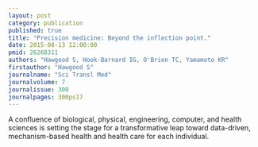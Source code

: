 ```yaml
---
layout: post
category: publication
published: true
title: "Precision medicine: Beyond the inflection point."
date: 2015-08-13 12:00:00
pmid: 26268311
authors: "Hawgood S, Hook-Barnard IG, O'Brien TC, Yamamoto KR"
firstauthor: "Hawgood S"
journalname: "Sci Transl Med"
journalvolume: 7
journalissue: 300
journalpages: 300ps17
---
```


A confluence of biological, physical, engineering, computer, and health sciences is setting the stage for a transformative leap toward data-driven, mechanism-based health and health care for each individual.

